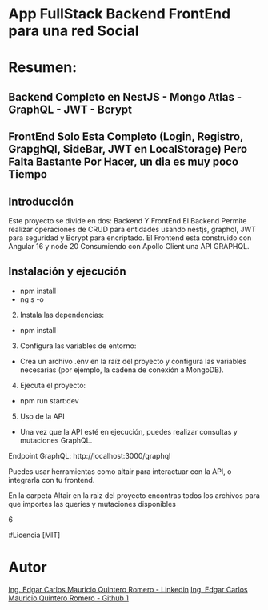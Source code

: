 

# App FullStack Backend FrontEnd para una red Social

# Resumen:


## Backend Completo en NestJS - Mongo Atlas - GraphQL - JWT - Bcrypt
## FrontEnd Solo Esta Completo (Login, Registro, GrapghQl, SideBar, JWT en LocalStorage) Pero Falta Bastante Por Hacer, un dia es muy poco Tiempo

## Introducción

Este proyecto se divide en dos: Backend Y FrontEnd
El Backend Permite realizar operaciones de CRUD para entidades usando nestjs, graphql, JWT para seguridad y Bcrypt para encriptado.
El Frontend esta construido con Angular 16 y node 20 Consumiendo con Apollo Client una API GRAPHQL.


## Instalación y ejecución

* npm install
* ng s -o


2. Instala las dependencias:

- npm install

3. Configura las variables de entorno:

- Crea un archivo .env en la raíz del proyecto y configura las variables necesarias (por ejemplo, la cadena de conexión a MongoDB).

4. Ejecuta el proyecto:

- npm run start:dev

5. Uso de la API

- Una vez que la API esté en ejecución, puedes realizar consultas y mutaciones GraphQL.

Endpoint GraphQL: http://localhost:3000/graphql

Puedes usar herramientas como altair para interactuar con la API, o integrarla con tu frontend.

En la carpeta Altair en la raiz del proyecto encontras todos los archivos para que importes las queries y mutaciones disponibles

6

#Licencia
[MIT]

# Autor
[Ing. Edgar Carlos Mauricio Quintero Romero - Linkedin](https://www.linkedin.com/in/alzheimeer)
[Ing. Edgar Carlos Mauricio Quintero Romero - Github 1](https://github.com/alzheimeer)



